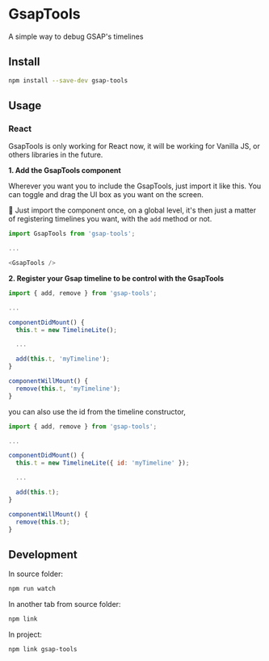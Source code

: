# GsapTools

A simple way to debug GSAP's timelines

## Install
```bash
npm install --save-dev gsap-tools
```

## Usage

### React

GsapTools is only working for React now, it will be working for Vanilla JS, or others libraries in the future.

**1. Add the GsapTools component**

Wherever you want you to include the GsapTools, just import it like this.
You can toggle and drag the UI box as you want on the screen.

:rotating_light: Just import the component once, on a global level, it's then just a matter
of registering timelines you want, with the `add` method or not.

```js
import GsapTools from 'gsap-tools';

...

<GsapTools />
```

**2. Register your Gsap timeline to be control with the GsapTools**

```js
import { add, remove } from 'gsap-tools';

...

componentDidMount() {
  this.t = new TimelineLite();

  ...

  add(this.t, 'myTimeline');
}

componentWillMount() {
  remove(this.t, 'myTimeline');
}
```

you can also use the id from the timeline constructor,

```js
import { add, remove } from 'gsap-tools';

...

componentDidMount() {
  this.t = new TimelineLite({ id: 'myTimeline' });

  ...

  add(this.t);
}

componentWillMount() {
  remove(this.t);
}
```

## Development

In source folder:

```bash
npm run watch
```

In another tab from source folder:

```bash
npm link
```

In project:
```bash
npm link gsap-tools
```
